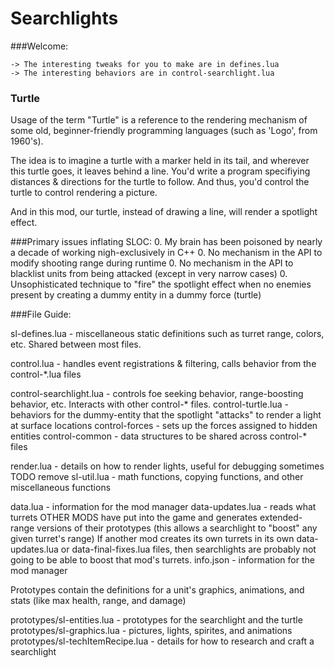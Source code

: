 # Searchlights

###Welcome:
```
-> The interesting tweaks for you to make are in defines.lua
-> The interesting behaviors are in control-searchlight.lua
```

### Turtle
Usage of the term "Turtle" is a reference to the rendering mechanism of some old, beginner-friendly programming languages (such as 'Logo', from 1960's).

The idea is to imagine a turtle with a marker held in its tail, and wherever this turtle goes, it leaves behind a line. You'd write a program specifiying distances & directions for the turtle to follow. And thus, you'd control the turtle to control rendering a picture.

And in this mod, our turtle, instead of drawing a line, will render a spotlight effect.


###Primary issues inflating SLOC:
0. My brain has been poisoned by nearly a decade of working nigh-exclusively in C++
0. No mechanism in the API to modify shooting range during runtime
0. No mechanism in the API to blacklist units from being attacked (except in very narrow cases)
0. Unsophisticated technique to "fire" the spotlight effect when
    no enemies present by creating a dummy entity in a dummy force (turtle)


###File Guide:

sl-defines.lua - miscellaneous static definitions such as turret range, colors, etc. Shared between most files.

control.lua             - handles event registrations & filtering, calls behavior from the control-*.lua files

control-searchlight.lua - controls foe seeking behavior, range-boosting behavior, etc. Interacts with other control-* files.
control-turtle.lua      - behaviors for the dummy-entity that the spotlight "attacks" to render a light at surface locations
control-forces          - sets up the forces assigned to hidden entities
control-common          - data structures to be shared across control-* files

render.lua  - details on how to render lights, useful for debugging sometimes TODO remove
sl-util.lua - math functions, copying functions, and other miscellaneous functions

data.lua         - information for the mod manager
data-updates.lua - reads what turrets OTHER MODS have put into the game and generates extended-range versions of their prototypes
                   (this allows a searchlight to "boost" any given turret's range)
                   If another mod creates its own turrets in its own data-updates.lua or data-final-fixes.lua files,
                   then searchlights are probably not going to be able to boost that mod's turrets.
info.json        - information for the mod manager


Prototypes contain the definitions for a unit's graphics, animations, and stats (like max health, range, and damage)

prototypes/sl-entities.lua       - prototypes for the searchlight and the turtle
prototypes/sl-graphics.lua       - pictures, lights, spirites, and animations
prototypes/sl-techItemRecipe.lua - details for how to research and craft a searchlight
